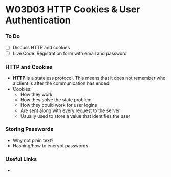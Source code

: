 # W03D03 HTTP Cookies & User Authentication

### To Do
- [ ] Discuss HTTP and cookies
- [ ] Live Code: Registration form with email and password

### HTTP and Cookies
* **HTTP** is a stateless protocol. This means that it does not remember who a client is after the communication has ended.
* Cookies:
  * How they work
  * How they solve the state problem
  * How they could work for user logins
  * Are sent along with every request to the server
  * Usually used to store a value that identifies the user

### Storing Passwords
* Why not plain text?
* Hashing/how to encrypt passwords

### 

### 

### Useful Links
* []()
